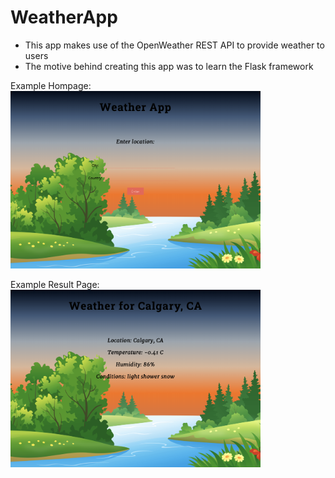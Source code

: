 # WeatherApp

* This app makes use of the OpenWeather REST API to provide weather to users
* The motive behind creating this app was to learn the Flask framework

Example Hompage:
<img src="static/images/homepage.png" width=400px>
                                                  
Example Result Page:
<img src="static/images/result.png" width=400px>
